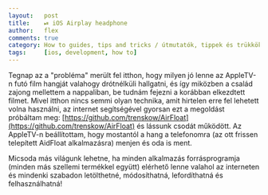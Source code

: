 ```yaml
---
layout:   post
title:    ⏯ iOS Airplay headphone  
author:   flex
comments: true
category: How to guides, tips and tricks / útmutatók, tippek és trükkök
tags:     [ios, development, how to]
---
```


Tegnap az a "probléma" merült fel itthon, hogy milyen jó lenne az AppleTV-n futó film hangját valahogy drótnélküli hallgatni, és így miközben a család zajong mellettem a nappaliban, be tudnám fejezni a korábban elkezdtett filmet. Mivel itthon nincs semmi olyan technika, amit hirtelen erre fel lehetett volna használni, az internet segítségével gyorsan ezt a megoldást próbáltam meg: [https://github.com/trenskow/AirFloat](https://github.com/trenskow/AirFloat) és lássunk csodát működött. Az AppleTV-n beállítottam, hogy mostantól a hang a telefonomra (az ott frissen telepített AidFloat alkalmazásra) menjen és oda is ment.

<!-- break -->

Micsoda más világunk lehetne, ha minden alkalmazás forrásprogramja (minden más szellemi termékkel együtt) elérhető lenne valahol az interneten és mindenki szabadon letölthetné, módosíthatná, lefordíthatná és felhasználhatná!